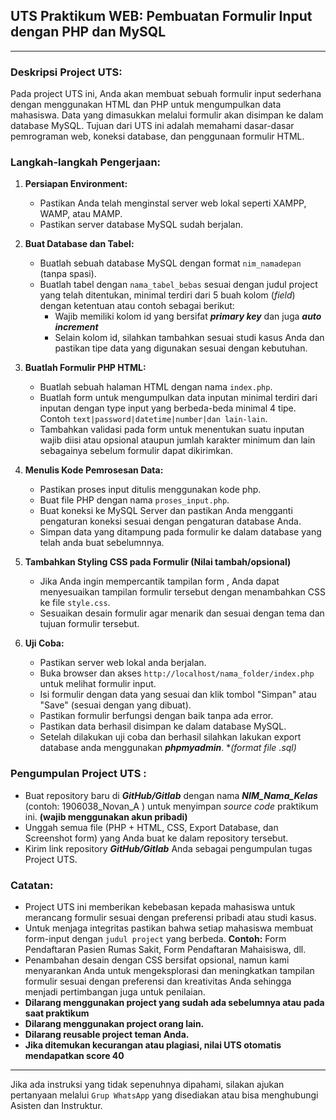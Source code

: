 
## UTS Praktikum WEB: Pembuatan Formulir Input dengan PHP dan MySQL

---

### Deskripsi Project UTS:
Pada project UTS ini, Anda akan membuat sebuah formulir input sederhana dengan menggunakan HTML dan PHP untuk mengumpulkan data mahasiswa. Data yang dimasukkan melalui formulir akan disimpan ke dalam database MySQL. Tujuan dari UTS ini adalah memahami dasar-dasar pemrograman web, koneksi database, dan penggunaan formulir HTML.

### Langkah-langkah Pengerjaan:

1. **Persiapan Environment:**

    - Pastikan Anda telah menginstal server web lokal seperti XAMPP, WAMP, atau MAMP.
    - Pastikan server database MySQL sudah berjalan.

2. **Buat Database dan Tabel:**
    - Buatlah sebuah database MySQL dengan format `nim_namadepan` (tanpa spasi).
    - Buatlah tabel dengan `nama_tabel_bebas` sesuai dengan judul project yang telah ditentukan, minimal terdiri dari 5 buah kolom (*field*) dengan ketentuan atau contoh sebagai berikut:
        - Wajib memiliki kolom id yang bersifat ***primary key*** dan juga ***auto increment***
        - Selain kolom id, silahkan tambahkan sesuai studi kasus Anda dan pastikan tipe data yang digunakan sesuai dengan kebutuhan.

3. **Buatlah Formulir PHP HTML:**
    - Buatlah sebuah halaman HTML dengan nama `index.php`.
    - Buatlah form untuk mengumpulkan data inputan minimal terdiri dari inputan dengan type input yang berbeda-beda minimal 4 tipe. Contoh `text|password|datetime|number|dan lain-lain`.
    - Tambahkan validasi pada form untuk menentukan suatu inputan wajib diisi atau opsional ataupun jumlah karakter minimum dan lain sebagainya sebelum formulir dapat dikirimkan.

4. **Menulis Kode Pemrosesan Data:**
    - Pastikan proses input ditulis menggunakan kode php.
    - Buat file PHP dengan nama `proses_input.php`.
    - Buat koneksi ke MySQL Server dan pastikan Anda mengganti pengaturan koneksi sesuai dengan pengaturan database Anda.
    - Simpan data yang ditampung pada formulir ke dalam database yang telah anda buat sebelumnnya.

5. **Tambahkan Styling CSS pada Formulir (Nilai tambah/opsional)**
	-   Jika Anda ingin mempercantik tampilan form , Anda  dapat menyesuaikan tampilan formulir tersebut dengan menambahkan CSS ke file `style.css`.
	-   Sesuaikan desain formulir agar menarik dan sesuai dengan tema dan tujuan formulir tersebut.

6. **Uji Coba:**
    - Pastikan server web lokal anda berjalan.
    - Buka browser dan akses `http://localhost/nama_folder/index.php` untuk melihat formulir input.
    - Isi formulir dengan data yang sesuai dan klik tombol "Simpan" atau "Save" (sesuai dengan yang dibuat).
    - Pastikan formulir berfungsi dengan baik tanpa ada error.
    - Pastikan data berhasil disimpan ke dalam database MySQL.
    - Setelah dilakukan uji coba dan berhasil silahkan lakukan export database anda menggunakan ***phpmyadmin***. **(format file *.sql)**

### Pengumpulan Project UTS :

-   Buat repository baru di ***GitHub/Gitlab*** dengan nama ***NIM_Nama_Kelas*** (contoh: 1906038_Novan_A ) untuk menyimpan *source code* praktikum ini. **(wajib menggunakan akun pribadi)**
-   Unggah semua file (PHP + HTML, CSS, Export Database, dan Screenshot form) yang Anda buat ke dalam repository tersebut.
-   Kirim link repository ***GitHub/Gitlab*** Anda sebagai pengumpulan tugas Project UTS.

### Catatan:

-   Project UTS ini memberikan kebebasan kepada mahasiswa untuk merancang formulir sesuai dengan preferensi pribadi atau studi kasus.
-   Untuk menjaga integritas pastikan bahwa setiap mahasiswa membuat form-input dengan `judul project` yang berbeda. **Contoh:** Form Pendaftaran Pasien Rumas Sakit, Form Pendaftaran Mahaisiswa, dll.
-   Penambahan desain dengan CSS bersifat opsional, namun kami menyarankan Anda untuk mengeksplorasi dan meningkatkan tampilan formulir sesuai dengan preferensi dan kreativitas Anda sehingga menjadi pertimbangan juga untuk penilaian.
- **Dilarang menggunakan project yang sudah ada sebelumnya atau pada saat praktikum**
- **Dilarang menggunakan project orang lain.**
- **Dilarang reusable project teman Anda.**
- **Jika ditemukan kecurangan atau plagiasi, nilai UTS otomatis mendapatkan score 40**

---

Jika ada instruksi yang tidak sepenuhnya dipahami, silakan ajukan pertanyaan melalui `Grup WhatsApp` yang disediakan atau bisa menghubungi Asisten dan Instruktur.

